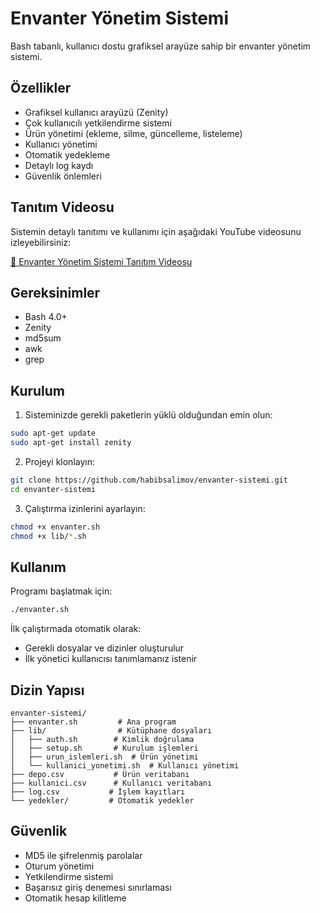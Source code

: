 # Envanter Yönetim Sistemi

Bash tabanlı, kullanıcı dostu grafiksel arayüze sahip bir envanter yönetim sistemi.

## Özellikler

- Grafiksel kullanıcı arayüzü (Zenity)
- Çok kullanıcılı yetkilendirme sistemi
- Ürün yönetimi (ekleme, silme, güncelleme, listeleme)
- Kullanıcı yönetimi
- Otomatik yedekleme
- Detaylı log kaydı
- Güvenlik önlemleri

## Tanıtım Videosu

Sistemin detaylı tanıtımı ve kullanımı için aşağıdaki YouTube videosunu izleyebilirsiniz:

[🎥 Envanter Yönetim Sistemi Tanıtım Videosu](https://youtu.be/kqi5KGk-8bU)

## Gereksinimler

- Bash 4.0+
- Zenity
- md5sum
- awk
- grep

## Kurulum

1. Sisteminizde gerekli paketlerin yüklü olduğundan emin olun:
```bash
sudo apt-get update
sudo apt-get install zenity
```

2. Projeyi klonlayın:
```bash
git clone https://github.com/habibsalimov/envanter-sistemi.git
cd envanter-sistemi
```

3. Çalıştırma izinlerini ayarlayın:
```bash
chmod +x envanter.sh
chmod +x lib/*.sh
```

## Kullanım

Programı başlatmak için:
```bash
./envanter.sh
```

İlk çalıştırmada otomatik olarak:
- Gerekli dosyalar ve dizinler oluşturulur
- İlk yönetici kullanıcısı tanımlamanız istenir

## Dizin Yapısı

```
envanter-sistemi/
├── envanter.sh         # Ana program
├── lib/                # Kütüphane dosyaları
│   ├── auth.sh        # Kimlik doğrulama
│   ├── setup.sh       # Kurulum işlemleri
│   ├── urun_islemleri.sh  # Ürün yönetimi
│   └── kullanici_yonetimi.sh  # Kullanıcı yönetimi
├── depo.csv           # Ürün veritabanı
├── kullanici.csv      # Kullanıcı veritabanı
├── log.csv           # İşlem kayıtları
└── yedekler/         # Otomatik yedekler
```

## Güvenlik

- MD5 ile şifrelenmiş parolalar
- Oturum yönetimi
- Yetkilendirme sistemi
- Başarısız giriş denemesi sınırlaması
- Otomatik hesap kilitleme

